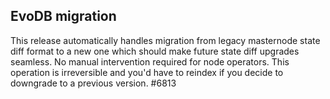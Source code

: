 EvoDB migration
---------------

This release automatically handles migration from legacy masternode state diff format to a new one which should make future state diff upgrades seamless. No manual intervention required for node operators. This operation is irreversible and you'd have to reindex if you decide to downgrade to a previous version. #6813
